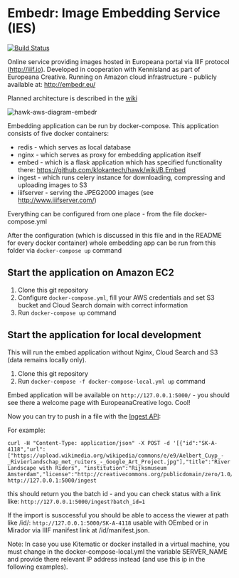# Embedr: Image Embedding Service (IES)

[![Build Status](https://travis-ci.org/klokantech/hawk.svg?branch=master)](https://travis-ci.org/klokantech/hawk/branches)

Online service providing images hosted in Europeana portal via IIIF protocol (http://iiif.io). Developed in cooperation with Kennisland as part of Europeana Creative. Running on Amazon cloud infrastructure - publicly available at: http://embedr.eu/

Planned architecture is described in the [wiki](https://github.com/klokantech/hawk/wiki)

![hawk-aws-diagram-embedr](https://cloud.githubusercontent.com/assets/59284/11525883/d056901a-98d6-11e5-8317-9eebcdbe13da.jpeg)

Embedding application can be run by docker-compose. This application consists of five docker containers:

* redis - which serves as local database
* nginx - which serves as proxy for embedding application itself
* embed - which is a flask application which has specified functionality there: https://github.com/klokantech/hawk/wiki/B.Embed
* ingest - which runs celery instance for downloading, compressing and uploading images to S3
* iiifserver - serving the JPEG2000 images (see http://www.iiifserver.com/)

Everything can be configured from one place - from the file docker-compose.yml

After the configuration (which is discussed in this file and in the README for every docker container) whole embedding app can be run from this folder via `docker-compose up` command

## Start the application on Amazon EC2

1. Clone this git repository
3. Configure `docker-compose.yml`, fill your AWS credentials and set S3 bucket and Cloud Search domain with correct information
4. Run `docker-compose up` command

## Start the application for local development

This will run the embed application without Nginx, Cloud Search and S3 (data remains locally only).

1. Clone this git repository
3. Run `docker-compose -f docker-compose-local.yml up` command

Embed application will be available on `http://127.0.0.1:5000/` - you should see there a welcome page with EuropeanaCreative logo. Cool!

Now you can try to push in a file with the [Ingest API](https://github.com/klokantech/embedr/wiki/C.Ingest):

For example:
```
curl -H "Content-Type: application/json" -X POST -d '[{"id":"SK-A-4118","url":["https://upload.wikimedia.org/wikipedia/commons/e/e9/Aelbert_Cuyp_-_Rivierlandschap_met_ruiters_-_Google_Art_Project.jpg"],"title":"River Landscape with Riders", "institution":"Rijksmuseum Amsterdam","license":"http://creativecommons.org/publicdomain/zero/1.0/deed.en"}]' http://127.0.0.1:5000/ingest
```
this should return you the batch id - and you can check status with a link like: `http://127.0.0.1:5000/ingest?batch_id=1`

If the import is susccessful you should be able to access the viewer at path like /id/: `http://127.0.0.1:5000/SK-A-4118`
usable with OEmbed or in Mirador via IIIF manifest link at /id/manifest.json.

Note: In case you use Kitematic or docker installed in a virtual machine, you must change in the docker-compose-local.yml the variable SERVER_NAME and provide there relevant IP address instead (and use this ip in the following examples).


